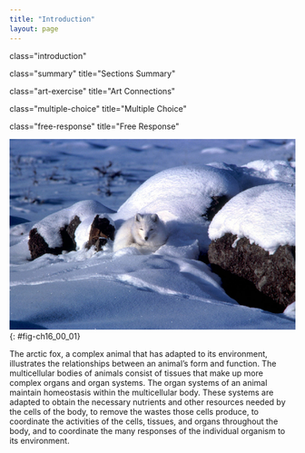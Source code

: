 ```yaml
---
title: "Introduction"
layout: page
---
```



<cnx-pi data-type="cnx.flag.introduction"> class="introduction" </cnx-pi>

<cnx-pi data-type="cnx.eoc">class="summary" title="Sections Summary"</cnx-pi>

<cnx-pi data-type="cnx.eoc">class="art-exercise" title="Art Connections"</cnx-pi>

<cnx-pi data-type="cnx.eoc">class="multiple-choice" title="Multiple Choice"</cnx-pi>

<cnx-pi data-type="cnx.eoc">class="free-response" title="Free Response"</cnx-pi>

 ![Photo shows a white arctic fox that blends in with the snow.](../resources/Figure_16_00_01.jpg "An arctic fox is a complex animal, well adapted to its environment. (credit: Keith Morehouse, USFWS)"){: #fig-ch16_00_01}

The arctic fox, a complex animal that has adapted to its environment, illustrates the relationships between an animal’s form and function. The multicellular bodies of animals consist of tissues that make up more complex organs and organ systems. The organ systems of an animal maintain homeostasis within the multicellular body. These systems are adapted to obtain the necessary nutrients and other resources needed by the cells of the body, to remove the wastes those cells produce, to coordinate the activities of the cells, tissues, and organs throughout the body, and to coordinate the many responses of the individual organism to its environment.

